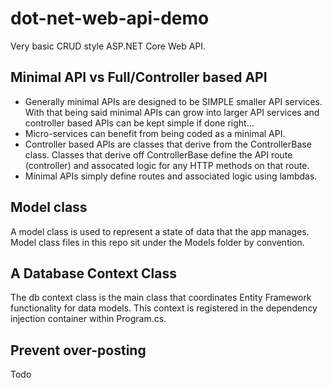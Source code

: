 # dot-net-web-api-demo

Very basic CRUD style ASP.NET Core Web API.

## Minimal API vs Full/Controller based API

- Generally minimal APIs are designed to be SIMPLE smaller API services. With that being said minimal APIs can grow into larger API services and controller based APIs can be kept simple if done right...
- Micro-services can benefit from being coded as a minimal API.
- Controller based APIs are classes that derive from the ControllerBase class. Classes that derive off ControllerBase define the API route (controller) and assocated logic for any HTTP methods on that route.
- Minimal APIs simply define routes and associated logic using lambdas.

## Model class

A model class is used to represent a state of data that the app manages. Model class files in this repo sit under the Models folder by convention.

## A Database Context Class

The db context class is the main class that coordinates Entity Framework functionality for data models. This context is registered in the dependency injection container within Program.cs.

## Prevent over-posting

Todo
